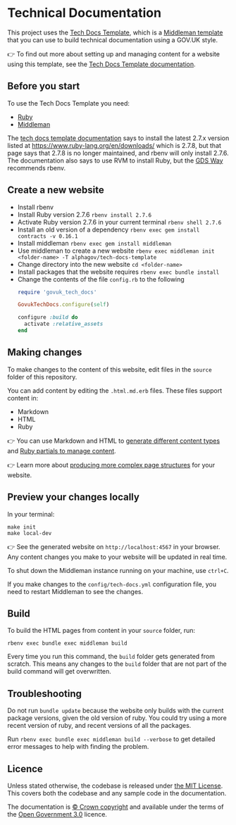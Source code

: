 # Technical Documentation

This project uses the [Tech Docs Template][template], which is a [Middleman template][mmt] that you can use to build technical documentation using a GOV.UK style.

👉 To find out more about setting up and managing content for a website using this template, see the [Tech Docs Template documentation][tdt-docs].

## Before you start

To use the Tech Docs Template you need:

- [Ruby][install-ruby]
- [Middleman][install-middleman]

The [tech docs template
documentation](https://tdt-documentation.london.cloudapps.digital/create_project/get_started/#install-ruby)
says to install the latest 2.7.x version listed at
https://www.ruby-lang.org/en/downloads/ which is 2.7.8, but that page says that
2.7.8 is no longer maintained, and rbenv will only install 2.7.6.  The
documentation also says to use RVM to install Ruby, but the [GDS
Way](https://gds-way.cloudapps.digital/manuals/programming-languages/ruby.html#conventional-tooling)
recommends rbenv.

## Create a new website

- Install rbenv
- Install Ruby version 2.7.6 `rbenv install 2.7.6`
- Activate Ruby version 2.7.6 in your current terminal `rbenv shell 2.7.6`
- Install an old version of a dependency `rbenv exec gem install contracts -v 0.16.1`
- Install middleman `rbenv exec gem install middleman`
- Use middleman to create a new website `rbenv exec middleman init <folder-name> -T alphagov/tech-docs-template`
- Change directory into the new website `cd <folder-name>`
- Install packages that the website requires `rbenv exec bundle install`
- Change the contents of the file `config.rb` to the following
    ```ruby
    require 'govuk_tech_docs'

    GovukTechDocs.configure(self)

    configure :build do
      activate :relative_assets
    end
    ```

## Making changes

To make changes to the content of this website, edit files in the `source` folder of this repository.

You can add content by editing the `.html.md.erb` files. These files support content in:

- Markdown
- HTML
- Ruby

👉 You can use Markdown and HTML to [generate different content types][example-content] and [Ruby partials to manage content][partials].

👉 Learn more about [producing more complex page structures][multipage] for your website.

## Preview your changes locally

In your terminal:

```
make init
make local-dev
```

👉 See the generated website on `http://localhost:4567` in your browser. Any content changes you make to your website will be updated in real time.

To shut down the Middleman instance running on your machine, use `ctrl+C`.

If you make changes to the `config/tech-docs.yml` configuration file, you need to restart Middleman to see the changes.

## Build

To build the HTML pages from content in your `source` folder, run:

```
rbenv exec bundle exec middleman build
```

Every time you run this command, the `build` folder gets generated from scratch. This means any changes to the `build` folder that are not part of the build command will get overwritten.

## Troubleshooting

Do not run `bundle update` because the website only builds with the current
package versions, given the old version of ruby.  You could try using a more
recent version of ruby, and recent versions of all the packages.

Run `rbenv exec bundle exec middleman build --verbose` to get detailed error messages to help with finding the problem.

## Licence

Unless stated otherwise, the codebase is released under [the MIT License][mit].
This covers both the codebase and any sample code in the documentation.

The documentation is [© Crown copyright][copyright] and available under the terms of the [Open Government 3.0][ogl] licence.

[mit]: LICENCE
[copyright]: http://www.nationalarchives.gov.uk/information-management/re-using-public-sector-information/uk-government-licensing-framework/crown-copyright/
[ogl]: http://www.nationalarchives.gov.uk/doc/open-government-licence/version/3/
[mmt]: https://middlemanapp.com/advanced/project_templates/
[tdt-docs]: https://tdt-documentation.london.cloudapps.digital
[config]: https://tdt-documentation.london.cloudapps.digital/configuration-options.html#configuration-options
[frontmatter]: https://tdt-documentation.london.cloudapps.digital/frontmatter.html#frontmatter
[multipage]: https://tdt-documentation.london.cloudapps.digital/multipage.html#build-a-multipage-site
[example-content]: https://tdt-documentation.london.cloudapps.digital/content.html#content-examples
[partials]: https://tdt-documentation.london.cloudapps.digital/single_page.html#add-partial-lines
[install-ruby]: https://tdt-documentation.london.cloudapps.digital/install_macs.html#install-ruby
[install-middleman]: https://github.com/middleman/middleman?tab=readme-ov-file#installation
[gem]: https://github.com/alphagov/tech-docs-gem
[template]: https://github.com/alphagov/tech-docs-template
